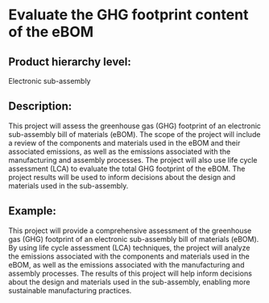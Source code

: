 # Evaluate the GHG footprint content of the eBOM

## Product hierarchy level:
Electronic sub-assembly

## Description:
This project will assess the greenhouse gas (GHG) footprint of an electronic sub-assembly bill of materials (eBOM). The scope of the project will include a review of the components and materials used in the eBOM and their associated emissions, as well as the emissions associated with the manufacturing and assembly processes. The project will also use life cycle assessment (LCA) to evaluate the total GHG footprint of the eBOM. The project results will be used to inform decisions about the design and materials used in the sub-assembly.

## Example:
This project will provide a comprehensive assessment of the greenhouse gas (GHG) footprint of an electronic sub-assembly bill of materials (eBOM). By using life cycle assessment (LCA) techniques, the project will analyze the emissions associated with the components and materials used in the eBOM, as well as the emissions associated with the manufacturing and assembly processes. The results of this project will help inform decisions about the design and materials used in the sub-assembly, enabling more sustainable manufacturing practices.
